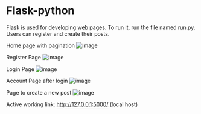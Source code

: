 # Flask-python
Flask is used for developing web pages.
To run it, run the file named run.py.
Users can register and create their posts.

Home page with pagination
![image](https://user-images.githubusercontent.com/65457437/125467477-384aadf5-31b7-4096-9477-705dacad38ef.png)

Register Page
![image](https://user-images.githubusercontent.com/65457437/125467593-451ad41d-9440-4dd3-a277-9691c7c8d945.png)

Login Page
![image](https://user-images.githubusercontent.com/65457437/125467842-5d0d4cc8-1e87-446b-ab55-2af4ff34c2dc.png)

Account Page after login
![image](https://user-images.githubusercontent.com/65457437/125468004-6c13c6f1-91bb-4d1b-8db8-de2a3be74ab7.png)

Page to create a new post
![image](https://user-images.githubusercontent.com/65457437/125468203-71f4c20e-1cd9-41b4-92f3-b51d97cca6e4.png)

Active working link: http://127.0.0.1:5000/  (local host)
